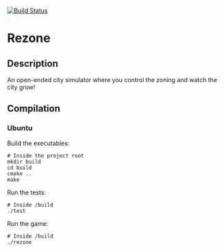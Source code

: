 [![Build Status](https://img.shields.io/travis/nicholasaird/rezone/master.svg?style=flat-square)](https://travis-ci.org/nicholasaird/rezone)

# Rezone

## Description
An open-ended city simulator where you control the zoning and watch the city grow!

## Compilation

### Ubuntu
Build the executables:
```shell
# Inside the project root
mkdir build
cd build
cmake ..
make
```

Run the tests:
```shell
# Inside /build
./test
```

Run the game:
```shell
# Inside /build
./rezone
```
